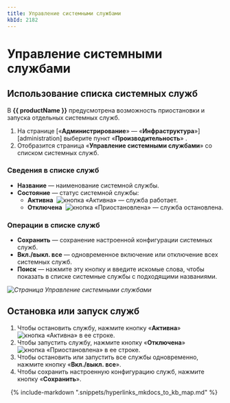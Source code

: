 ```yaml
---
title: Управление системными службами
kbId: 2182
---
```


# Управление системными службами

## Использование списка системных служб

В **{{ productName }}** предусмотрена возможность приостановки и запуска отдельных системных служб.

1. На странице [«**Администрирование**» — «**Инфраструктура**»][administration] выберите пункт «**Производительность**» *‌*.
2. Отобразится страница «**Управление системными службами**» со списком системных служб.

### Сведения в списке служб

- **Название** — наименование системной службы.
- **Состояние** — статус системной службы:
    - **Активна**  ![кнопка «Активна»](https://kb.comindware.ru/assets/system_service_management_active.png) — служба работает.
    - **Отключена**  ![кнопка «Приостановлена»](https://kb.comindware.ru/assets/system_service_management_disabled.png) — служба остановлена.

### Операции в списке служб

- **Сохранить** — сохранение настроенной конфигурации системных служб.
- **Вкл./выкл. все** — одновременное включение или отключение всех системных служб.
- **Поиск** — нажмите эту кнопку и введите искомые слова, чтобы показать в списке системные службы с подходящими названиями.

_![Страница Управление системными службами](https://kb.comindware.ru/assets/system_service_management_page.png)_

## Остановка или запуск служб

1. Чтобы остановить службу, нажмите кнопку «**Активна**» ![кнопка «Активна»](https://kb.comindware.ru/assets/system_service_management_active.png) в ее строке.
2. Чтобы запустить службу, нажмите кнопку «**Отключена**» ![кнопка «Приостановлена»](https://kb.comindware.ru/assets/system_service_management_disabled.png) в ее строке.
3. Чтобы остановить или запустить все службы одновременно, нажмите кнопку «**Вкл./выкл. все**».
4. Чтобы сохранить настроенную конфигурацию служб, нажмите кнопку «**Сохранить**».



 
{% include-markdown ".snippets/hyperlinks_mkdocs_to_kb_map.md" %}
